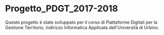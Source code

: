 # Progetto_PDGT_2017-2018
Questo progetto è stato sviluppato per il corso di Piattaforme Digitali per la Gestione Territorio, indirizzo Informatica Applicata dell'Università di Urbino. 
